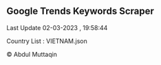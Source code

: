 

## Google Trends Keywords Scraper 
 
Last Update 02-03-2023 , 19:58:44

Country List :
VIETNAM.json



© Abdul Muttaqin 
